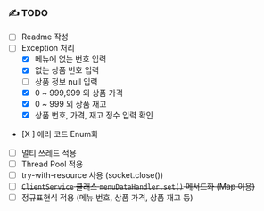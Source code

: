 ### ✍️ TODO
- [ ] Readme 작성
- [ ] Exception 처리
  - [X] 메뉴에 없는 번호 입력
  - [X] 없는 상품 번호 입력
  - [ ] 상품 정보 null 입력
  - [X] 0 ~ 999,999 외 상품 가격
  - [X] 0 ~ 999 외 상품 재고 
  - [X] 상품 번호, 가격, 재고 정수 입력 확인
- [X ] 에러 코드 Enum화
- [ ] 멀티 쓰레드 적용
- [ ] Thread Pool 적용
- [ ] try-with-resource 사용 (socket.close())
- [ ] ~~`ClientService` 클래스 `menuDataHandler.set()` 메서드화 (Map 이용)~~
- [ ] 정규표현식 적용 (메뉴 번호, 상품 가격, 상품 재고 등)